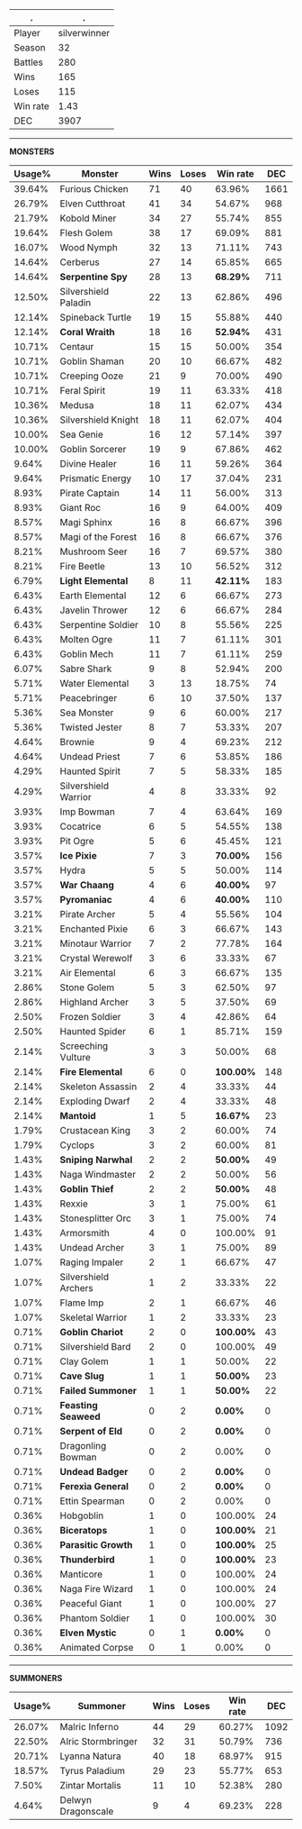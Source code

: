 .|.
|-|-
Player|silverwinner
Season|32
Battles|280
Wins|165
Loses|115
Win rate|1.43
DEC|3907

---
**MONSTERS**

Usage%|Monster|Wins|Loses|Win rate|DEC|
-|-|-|-|-|-|
39.64%|Furious Chicken|71|40|63.96%|1661|
26.79%|Elven Cutthroat|41|34|54.67%|968|
21.79%|Kobold Miner|34|27|55.74%|855|
19.64%|Flesh Golem|38|17|69.09%|881|
16.07%|Wood Nymph|32|13|71.11%|743|
14.64%|Cerberus|27|14|65.85%|665|
14.64%|**Serpentine Spy**|28|13|**68.29%**|711|
12.50%|Silvershield Paladin|22|13|62.86%|496|
12.14%|Spineback Turtle|19|15|55.88%|440|
12.14%|**Coral Wraith**|18|16|**52.94%**|431|
10.71%|Centaur|15|15|50.00%|354|
10.71%|Goblin Shaman|20|10|66.67%|482|
10.71%|Creeping Ooze|21|9|70.00%|490|
10.71%|Feral Spirit|19|11|63.33%|418|
10.36%|Medusa|18|11|62.07%|434|
10.36%|Silvershield Knight|18|11|62.07%|404|
10.00%|Sea Genie|16|12|57.14%|397|
10.00%|Goblin Sorcerer|19|9|67.86%|462|
9.64%|Divine Healer|16|11|59.26%|364|
9.64%|Prismatic Energy|10|17|37.04%|231|
8.93%|Pirate Captain|14|11|56.00%|313|
8.93%|Giant Roc|16|9|64.00%|409|
8.57%|Magi Sphinx|16|8|66.67%|396|
8.57%|Magi of the Forest|16|8|66.67%|376|
8.21%|Mushroom Seer|16|7|69.57%|380|
8.21%|Fire Beetle|13|10|56.52%|312|
6.79%|**Light Elemental**|8|11|**42.11%**|183|
6.43%|Earth Elemental|12|6|66.67%|273|
6.43%|Javelin Thrower|12|6|66.67%|284|
6.43%|Serpentine Soldier|10|8|55.56%|225|
6.43%|Molten Ogre|11|7|61.11%|301|
6.43%|Goblin Mech|11|7|61.11%|259|
6.07%|Sabre Shark|9|8|52.94%|200|
5.71%|Water Elemental|3|13|18.75%|74|
5.71%|Peacebringer|6|10|37.50%|137|
5.36%|Sea Monster|9|6|60.00%|217|
5.36%|Twisted Jester|8|7|53.33%|207|
4.64%|Brownie|9|4|69.23%|212|
4.64%|Undead Priest|7|6|53.85%|186|
4.29%|Haunted Spirit|7|5|58.33%|185|
4.29%|Silvershield Warrior|4|8|33.33%|92|
3.93%|Imp Bowman|7|4|63.64%|169|
3.93%|Cocatrice|6|5|54.55%|138|
3.93%|Pit Ogre|5|6|45.45%|121|
3.57%|**Ice Pixie**|7|3|**70.00%**|156|
3.57%|Hydra|5|5|50.00%|114|
3.57%|**War Chaang**|4|6|**40.00%**|97|
3.57%|**Pyromaniac**|4|6|**40.00%**|110|
3.21%|Pirate Archer|5|4|55.56%|104|
3.21%|Enchanted Pixie|6|3|66.67%|143|
3.21%|Minotaur Warrior|7|2|77.78%|164|
3.21%|Crystal Werewolf|3|6|33.33%|67|
3.21%|Air Elemental|6|3|66.67%|135|
2.86%|Stone Golem|5|3|62.50%|97|
2.86%|Highland Archer|3|5|37.50%|69|
2.50%|Frozen Soldier|3|4|42.86%|64|
2.50%|Haunted Spider|6|1|85.71%|159|
2.14%|Screeching Vulture|3|3|50.00%|68|
2.14%|**Fire Elemental**|6|0|**100.00%**|148|
2.14%|Skeleton Assassin|2|4|33.33%|44|
2.14%|Exploding Dwarf|2|4|33.33%|48|
2.14%|**Mantoid**|1|5|**16.67%**|23|
1.79%|Crustacean King|3|2|60.00%|74|
1.79%|Cyclops|3|2|60.00%|81|
1.43%|**Sniping Narwhal**|2|2|**50.00%**|49|
1.43%|Naga Windmaster|2|2|50.00%|56|
1.43%|**Goblin Thief**|2|2|**50.00%**|48|
1.43%|Rexxie|3|1|75.00%|61|
1.43%|Stonesplitter Orc|3|1|75.00%|74|
1.43%|Armorsmith|4|0|100.00%|91|
1.43%|Undead Archer|3|1|75.00%|89|
1.07%|Raging Impaler|2|1|66.67%|47|
1.07%|Silvershield Archers|1|2|33.33%|22|
1.07%|Flame Imp|2|1|66.67%|46|
1.07%|Skeletal Warrior|1|2|33.33%|23|
0.71%|**Goblin Chariot**|2|0|**100.00%**|43|
0.71%|Silvershield Bard|2|0|100.00%|49|
0.71%|Clay Golem|1|1|50.00%|22|
0.71%|**Cave Slug**|1|1|**50.00%**|23|
0.71%|**Failed Summoner**|1|1|**50.00%**|22|
0.71%|**Feasting Seaweed**|0|2|**0.00%**|0|
0.71%|**Serpent of Eld**|0|2|**0.00%**|0|
0.71%|Dragonling Bowman|0|2|0.00%|0|
0.71%|**Undead Badger**|0|2|**0.00%**|0|
0.71%|**Ferexia General**|0|2|**0.00%**|0|
0.71%|Ettin Spearman|0|2|0.00%|0|
0.36%|Hobgoblin|1|0|100.00%|24|
0.36%|**Biceratops**|1|0|**100.00%**|21|
0.36%|**Parasitic Growth**|1|0|**100.00%**|25|
0.36%|**Thunderbird**|1|0|**100.00%**|23|
0.36%|Manticore|1|0|100.00%|24|
0.36%|Naga Fire Wizard|1|0|100.00%|24|
0.36%|Peaceful Giant|1|0|100.00%|27|
0.36%|Phantom Soldier|1|0|100.00%|30|
0.36%|**Elven Mystic**|0|1|**0.00%**|0|
0.36%|Animated Corpse|0|1|0.00%|0|

---
**SUMMONERS**

Usage%|Summoner|Wins|Loses|Win rate|DEC|
-|-|-|-|-|-|
26.07%|Malric Inferno|44|29|60.27%|1092|
22.50%|Alric Stormbringer|32|31|50.79%|736|
20.71%|Lyanna Natura|40|18|68.97%|915|
18.57%|Tyrus Paladium|29|23|55.77%|653|
7.50%|Zintar Mortalis|11|10|52.38%|280|
4.64%|Delwyn Dragonscale|9|4|69.23%|228|
